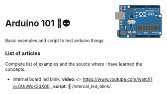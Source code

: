 <img src="https://github.com/damiancipolat/arduino101/blob/master/doc/logo.png?raw=true" width="150px" align="right" />

# Arduino 101 🚀:alien:
Basic examples and script to test arduino things.

### List of articles
Complete list of examples and the source where I have learned the concepts.

- Internal board led blink, **video**: :point_right: https://www.youtube.com/watch?v=GUuWgk3dXd0 , **script**: :hear_no_evil: /internal_led_blink/.
